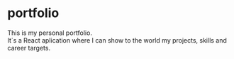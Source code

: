 # portfolio
This is my personal portfolio. <br>
It`s a React aplication where I can show to the world my projects, skills and career targets.
